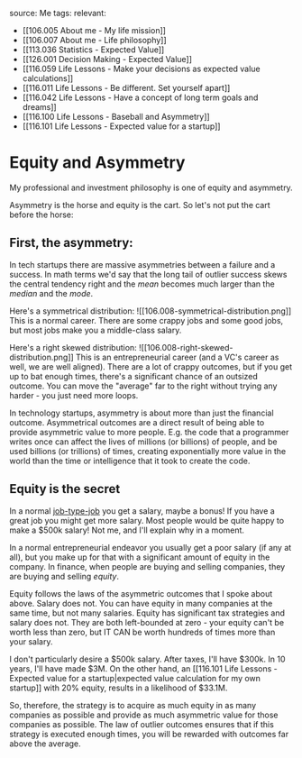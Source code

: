 source: Me
tags:
relevant:
- [[106.005 About me - My life mission]]
- [[106.007 About me - Life philosophy]]
- [[113.036 Statistics - Expected Value]]
- [[126.001 Decision Making - Expected Value]]
- [[116.059 Life Lessons - Make your decisions as expected value calculations]]
- [[116.011 Life Lessons - Be different. Set yourself apart]]
- [[116.042 Life Lessons - Have a concept of long term goals and dreams]]
- [[116.100 Life Lessons - Baseball and Asymmetry]]
- [[116.101 Life Lessons - Expected value for a startup]]

# Equity and Asymmetry

My professional and investment philosophy is one of equity and asymmetry.

Asymmetry is the horse and equity is the cart. So let's not put the cart before the horse:

## First, the asymmetry:

In tech startups there are massive asymmetries between a failure and a success. In math terms we'd say that the long tail of outlier success skews the central tendency right and the _mean_ becomes much larger than the _median_ and the _mode_.

Here's a symmetrical distribution:
![[106.008-symmetrical-distribution.png]]
This is a normal career. There are some crappy jobs and some good jobs, but most jobs make you a middle-class salary. 

Here's a right skewed distribution:
![[106.008-right-skewed-distribution.png]]
This is an entrepreneurial career (and a VC's career as well, we are well aligned). There are a lot of crappy outcomes, but if you get up to bat enough times, there's a significant chance of an outsized outcome. You can move the "average" far to the right without trying any harder - you just need more loops.

In technology startups, asymmetry is about more than just the financial outcome. Asymmetrical outcomes are a direct result of being able to provide asymmetric value to more people. E.g. the code that a programmer writes once can affect the lives of millions (or billions) of people, and be used billions (or trillions) of times, creating exponentially more value in the world than the time or intelligence that it took to create the code.

## Equity is the secret

In a normal [job-type-job](https://www.youtube.com/watch?v=DU0_XCfxHyg) you get a salary, maybe a bonus! If you have a great job you might get more salary. Most people would be quite happy to make a $500k salary! Not me, and I'll explain why in a moment.

In a normal entrepreneurial endeavor you usually get a poor salary (if any at all), but you make up for that with a significant amount of equity in the company. In finance, when people are buying and selling companies, they are buying and selling _equity_.

Equity follows the laws of the asymmetric outcomes that I spoke about above. Salary does not. You can have equity in many companies at the same time, but not many salaries. Equity has significant tax strategies and salary does not. They are both left-bounded at zero - your equity can't be worth less than zero, but IT CAN be worth hundreds of times more than your salary.

I don't particularly desire a $500k salary. After taxes, I'll have $300k. In 10 years, I'll have made $3M. On the other hand, an [[116.101 Life Lessons - Expected value for a startup|expected value calculation for my own startup]] with 20% equity, results in a likelihood of $33.1M.

So, therefore, the strategy is to acquire as much equity in as many companies as possible and provide as much asymmetric value for those companies as possible.  The law of outlier outcomes ensures that if this strategy is executed enough times, you will be rewarded with outcomes far above the average.

